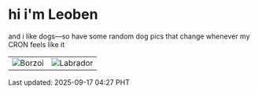 # hi i'm Leoben

and i like dogs—so have some random dog pics that change whenever my CRON feels like it

|  |  |
|--------|----------|
| ![Borzoi](https://random-dog-vercel.vercel.app/api/random-borzoi?v=1758054479) | ![Labrador](https://random-dog-vercel.vercel.app/api/random-labrador?v=1758054479) |

Last updated: 2025-09-17 04:27 PHT
